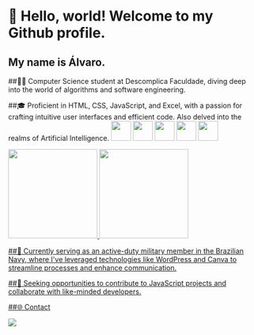 # 👋 Hello, world! Welcome to my Github profile.

## My name is Álvaro.

##👨‍💻 Computer Science student at Descomplica Faculdade, diving deep into the world of algorithms and software engineering.

##🎓 Proficient in HTML, CSS, JavaScript, and Excel, with a passion for crafting intuitive user interfaces and efficient code. Also delved into the realms of Artificial Intelligence.
<img src="https://cdn.jsdelivr.net/gh/devicons/devicon@latest/icons/javascript/javascript-plain.svg" width="40" height="40"/>
<img src="https://cdn.jsdelivr.net/gh/devicons/devicon@latest/icons/html5/html5-original.svg" width="40" height="40"/>
<img src="https://cdn.jsdelivr.net/gh/devicons/devicon@latest/icons/css3/css3-original.svg" width="40" height="40"/>
<img src="https://cdn.jsdelivr.net/gh/devicons/devicon@latest/icons/tailwindcss/tailwindcss-original-wordmark.svg" width="40" height="40"/>
<img src="https://cdn.jsdelivr.net/gh/devicons/devicon@latest/icons/wordpress/wordpress-original.svg" width="40" height="40"/>

<div>
<a href="https://github.com/danielpqds">
<img loading="lazy" height="180em" src="https://github-readme-stats.vercel.app/api/top-langs/?username=danielpqds&layout=compact&langs_count=7&theme=dracula"/>
<img loading="lazy" height="180em" src="https://github-readme-stats.vercel.app/api?username=danielpqds&show_icons=true&theme=dracula&include_all_commits=true&count_private=true"/>
</div>

##🔧 Currently serving as an active-duty military member in the Brazilian Navy, where I've leveraged technologies like WordPress and Canva to streamline processes and enhance communication.

##🌟 Seeking opportunities to contribute to JavaScript projects and collaborate with like-minded developers.

##🌐 Contact

<a href=(https://www.linkedin.com/in/%C3%A1lvaro-daniel-5a76562a9/) target="_blank"><img loading="lazy" src="https://img.shields.io/badge/-LinkedIn-%230077B5?style=for-the-badge&logo=linkedin&logoColor=white" target="_blank"></a> 


